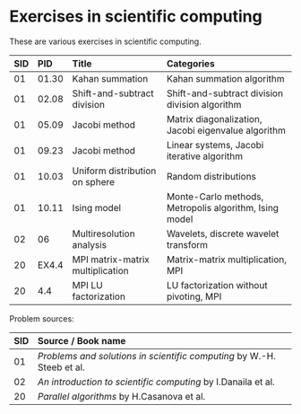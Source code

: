 # Exercises in scientific computing

These are various exercises in scientific computing.

| SID	| PID     	| Title 							| Categories  			  										|
|:------|:----------|:----------------------------------|:--------------------------------------------------------------|
| 01  	| 01.30		| Kahan summation					| Kahan summation algorithm										|
| 01	| 02.08		| Shift-and-subtract division		| Shift-and-subtract division division algorithm				|
| 01	| 05.09		| Jacobi method						| Matrix diagonalization, Jacobi eigenvalue algorithm			|
| 01	| 09.23		| Jacobi method						| Linear systems, Jacobi iterative algorithm					|
| 01	| 10.03		| Uniform distribution on sphere	| Random distributions											|
| 01	| 10.11		| Ising model						| Monte-Carlo methods, Metropolis algorithm, Ising model		|
| 02	| 06		| Multiresolution analysis			| Wavelets, discrete wavelet transform							|
| 20	| EX4.4		| MPI matrix-matrix multiplication	| Matrix-matrix multiplication, MPI								|
| 20	| 4.4		| MPI LU factorization				| LU factorization without pivoting, MPI						|

Problem sources:

| SID     	| Source / Book name 															|
|:----------|:------------------------------------------------------------------------------|
| 01		| *Problems and solutions in scientific computing* by W.-H. Steeb et al.		|
| 02		| *An introduction to scientific computing* by I.Danaila et al.					|
| 20		| *Parallel algorithms* by H.Casanova et al.									|
